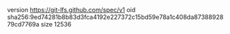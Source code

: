 version https://git-lfs.github.com/spec/v1
oid sha256:9ed74281b8b83d3fca4192e227372c15bd59e78a1c408da8738892879cd7769a
size 12536
